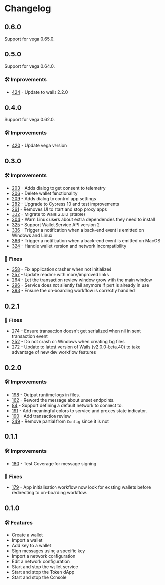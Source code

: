 # Changelog

## 0.6.0

Support for vega 0.65.0.

## 0.5.0

Support for vega 0.64.0.

### 🛠 Improvements
- [424](https://github.com/vegaprotocol/vegawallet-desktop/issues/424) - Update to wails 2.2.0

## 0.4.0

Support for vega 0.62.0.

### 🛠 Improvements
- [420](https://github.com/vegaprotocol/vegawallet-desktop/issues/420) - Update vega version

## 0.3.0

### 🛠 Improvements
- [203](https://github.com/vegaprotocol/vegawallet-desktop/issues/203) - Adds dialog to get consent to telemetry
- [206](https://github.com/vegaprotocol/vegawallet-desktop/issues/206) - Delete wallet functionality
- [209](https://github.com/vegaprotocol/vegawallet-desktop/issues/209) - Adds dialog to control app settings
- [282](https://github.com/vegaprotocol/vegawallet-desktop/pull/283) - Upgrade to Cypress 10 and test improvements
- [261](https://github.com/vegaprotocol/vegawallet-desktop/issues/261) - Removes UI to start and stop proxy apps
- [332](https://github.com/vegaprotocol/vegawallet-desktop/issues/332) - Migrate to wails 2.0.0 (stable)
- [304](https://github.com/vegaprotocol/vegawallet-desktop/issues/304) - Warn Linux users about extra dependencies they need to install
- [325](https://github.com/vegaprotocol/vegawallet-desktop/issues/325) - Support Wallet Service API version 2
- [336](https://github.com/vegaprotocol/vegawallet-desktop/issues/336) - Trigger a notification when a back-end event is emitted on Windows and Linux
- [366](https://github.com/vegaprotocol/vegawallet-desktop/issues/366) - Trigger a notification when a back-end event is emitted on MacOS
- [324](https://github.com/vegaprotocol/vegawallet-desktop/issues/324) - Handle wallet version and network incompatibility

### 🐛 Fixes
- [358](https://github.com/vegaprotocol/vegawallet-desktop/issues/358) - Fix application crasher when not initialized
- [257](https://github.com/vegaprotocol/vegawallet-desktop/issues/257) - Update readme with more/improved links
- [264](https://github.com/vegaprotocol/vegawallet-desktop/issues/264) - Let the transaction review window grow with the main window
- [296](https://github.com/vegaprotocol/vegawallet-desktop/issues/296) - Service does not silently fail anymore if port is already in use
- [393](https://github.com/vegaprotocol/vegawallet-desktop/issues/393) - Ensure the on-boarding workflow is correctly handled

## 0.2.1

### 🐛 Fixes

- [274](https://github.com/vegaprotocol/vegawallet-desktop/issues/274) - Ensure transaction doesn't get serialized when nil in sent transaction event
- [252](https://github.com/vegaprotocol/vegawallet-desktop/issues/252) - Do not crash on Windows when creating log files
- [272](https://github.com/vegaprotocol/vegawallet-desktop/pull/272) - Update to latest version of Wails (v2.0.0-beta.40) to take advantage of new dev workflow features

## 0.2.0

### 🛠 Improvements

- [198](https://github.com/vegaprotocol/vegawallet-desktop/pull/198) - Output runtime logs in files.
- [162](https://github.com/vegaprotocol/vegawallet-desktop/pull/162) - Reword the message about unset endpoints.
- [84](https://github.com/vegaprotocol/vegawallet-desktop/pull/84) - Support defining a default network to connect to.
- [191](https://github.com/vegaprotocol/vegawallet-desktop/pull/191) - Add meaningful colors to service and proxies state indicator.
- [190](https://github.com/vegaprotocol/vegawallet-desktop/pull/190) - Add transaction review
- [249](https://github.com/vegaprotocol/vegawallet-desktop/pull/249) - Remove partial from `Config` since it is not

## 0.1.1

### 🛠 Improvements

- [180](https://github.com/vegaprotocol/vegawallet-desktop/pull/180) - Test Coverage for message signing

### 🐛 Fixes

- [179](https://github.com/vegaprotocol/vegawallet-desktop/pull/179) - App initialisation workflow now look for existing wallets before redirecting to on-boarding workflow.

## 0.1.0

### 🛠 Features

- Create a wallet
- Import a wallet
- Add key to a wallet
- Sign messages using a specific key
- Import a network configuration
- Edit a network configuration
- Start and stop the wallet service
- Start and stop the Token dApp
- Start and stop the Console
